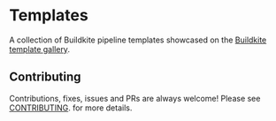 # Templates

A collection of Buildkite pipeline templates showcased on the [Buildkite template gallery](https://buildkite.com/pipelines/templates).

## Contributing

Contributions, fixes, issues and PRs are always welcome! Please see [CONTRIBUTING](./CONTRIBUTING.md). for more details.
